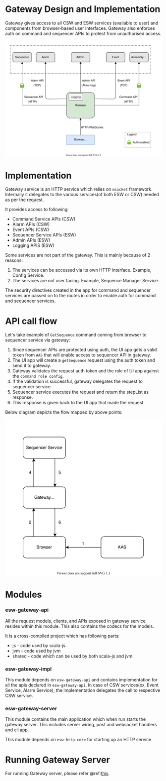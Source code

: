 # Gateway Design and Implementation

Gateway gives access to all CSW and ESW services (available to user) and components from browser-based user interfaces.
Gateway also enforces auth on command and sequencer APIs to protect from unauthorised access.

![ESW Gateway](../images/gateway/gateway.svg)

# Implementation

Gateway service is an HTTP service which relies on `msocket` framework. Internally it delegates to the various
services(of both ESW or CSW) needed as per the request.

It provides access to following:

* Command Service APIs (CSW)
* Alarm APIs (CSW)
* Event APIs (CSW)
* Sequencer Service APIs (ESW)
* Admin APIs (ESW)
* Logging APIS (ESW)

Some services are not part of the gateway. This is mainly because of 2 reasons:
1. The services can be accessed via its own HTTP interface. Example, Config Service.
2. The services are not user facing. Example, Sequence Manager Service.

The security directives created in the app for command and sequencer services are passed on to the routes in order to
enable auth for command and sequencer services.

# API call flow

Let's take example of `GetSequence` command coming from browser to sequencer service via gateway:

1. Since sequencer APIs are protected using auth, the UI app gets a valid token from `AAS` that will enable access to
sequencer API in gateway.
2. The UI app will create a `getSequence` request using the auth token and send it to gateway.
3. Gateway validates the request auth token and the role of UI app against the `command role config`.
4. If the validation is successful, gateway delegates the request to sequencer service.
5. Sequencer service executes the request and return the stepList as response.
6. This response is given back to the UI app that made the request.

Below diagram depicts the flow mapped by above points:

![API call flow](../images/gateway/api-flow.svg)

# Modules

### esw-gateway-api

All the request models, clients, and APIs exposed in gateway service resides within this module.
This also contains the codecs for the models.

It is a cross-compiled project which has following parts:

- js - code used by scala-js.
- jvm - code used by jvm
- shared - code which can be used by both scala-js and jvm

### esw-gateway-impl

This module depends on `esw-gateway-api` and contains implementation for all the apis declared in `esw-gateway-api`.
In case of CSW services(ex, Event Service, Alarm Service), the implementation delegates the call to respective CSW service.

### esw-gateway-server

This module contains the main application which when run starts the gateway server. This includes server wiring,
post and websocket handlers and cli app.

This module depends on `esw-http-core` for starting up an HTTP service.

# Running Gateway Server

For running Gateway server, please refer @ref:[this](../uisupport/gateway-app.md).
